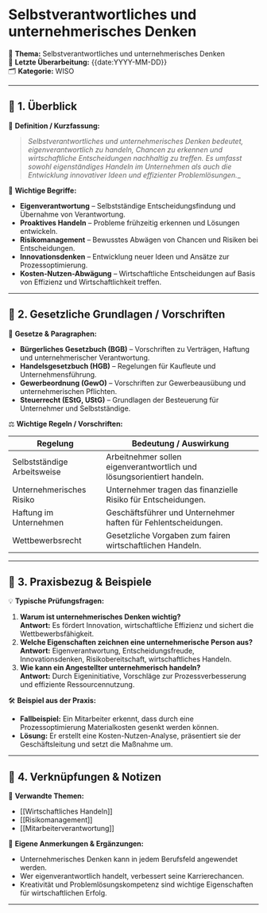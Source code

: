 # Selbstverantwortliches und unternehmerisches Denken

📌 **Thema:** Selbstverantwortliches und unternehmerisches Denken  
📅 **Letzte Überarbeitung:** {{date:YYYY-MM-DD}}  
🗂 **Kategorie:** WISO

---

## 🔹 1. Überblick

📖 **Definition / Kurzfassung:**

> _Selbstverantwortliches und unternehmerisches Denken bedeutet, eigenverantwortlich zu handeln, Chancen zu erkennen und wirtschaftliche Entscheidungen nachhaltig zu treffen. Es umfasst sowohl eigenständiges Handeln im Unternehmen als auch die Entwicklung innovativer Ideen und effizienter Problemlösungen.__

🔑 **Wichtige Begriffe:**

- **Eigenverantwortung** – Selbstständige Entscheidungsfindung und Übernahme von Verantwortung.
- **Proaktives Handeln** – Probleme frühzeitig erkennen und Lösungen entwickeln.
- **Risikomanagement** – Bewusstes Abwägen von Chancen und Risiken bei Entscheidungen.
- **Innovationsdenken** – Entwicklung neuer Ideen und Ansätze zur Prozessoptimierung.
- **Kosten-Nutzen-Abwägung** – Wirtschaftliche Entscheidungen auf Basis von Effizienz und Wirtschaftlichkeit treffen.

---

## 🔹 2. Gesetzliche Grundlagen / Vorschriften

📜 **Gesetze & Paragraphen:**

- **Bürgerliches Gesetzbuch (BGB)** – Vorschriften zu Verträgen, Haftung und unternehmerischer Verantwortung.
- **Handelsgesetzbuch (HGB)** – Regelungen für Kaufleute und Unternehmensführung.
- **Gewerbeordnung (GewO)** – Vorschriften zur Gewerbeausübung und unternehmerischen Pflichten.
- **Steuerrecht (EStG, UStG)** – Grundlagen der Besteuerung für Unternehmer und Selbstständige.

⚖️ **Wichtige Regeln / Vorschriften:**

|Regelung|Bedeutung / Auswirkung|
|---|---|
|Selbstständige Arbeitsweise|Arbeitnehmer sollen eigenverantwortlich und lösungsorientiert handeln.|
|Unternehmerisches Risiko|Unternehmer tragen das finanzielle Risiko für Entscheidungen.|
|Haftung im Unternehmen|Geschäftsführer und Unternehmer haften für Fehlentscheidungen.|
|Wettbewerbsrecht|Gesetzliche Vorgaben zum fairen wirtschaftlichen Handeln.|

---

## 🔹 3. Praxisbezug & Beispiele

💡 **Typische Prüfungsfragen:**

1. **Warum ist unternehmerisches Denken wichtig?**  
    **Antwort:** Es fördert Innovation, wirtschaftliche Effizienz und sichert die Wettbewerbsfähigkeit.
2. **Welche Eigenschaften zeichnen eine unternehmerische Person aus?**  
    **Antwort:** Eigenverantwortung, Entscheidungsfreude, Innovationsdenken, Risikobereitschaft, wirtschaftliches Handeln.
3. **Wie kann ein Angestellter unternehmerisch handeln?**  
    **Antwort:** Durch Eigeninitiative, Vorschläge zur Prozessverbesserung und effiziente Ressourcennutzung.

🛠 **Beispiel aus der Praxis:**

- **Fallbeispiel:** Ein Mitarbeiter erkennt, dass durch eine Prozessoptimierung Materialkosten gesenkt werden können.
- **Lösung:** Er erstellt eine Kosten-Nutzen-Analyse, präsentiert sie der Geschäftsleitung und setzt die Maßnahme um.

---

## 🔹 4. Verknüpfungen & Notizen

🔗 **Verwandte Themen:**

- [[Wirtschaftliches Handeln]]
- [[Risikomanagement]]
- [[Mitarbeiterverantwortung]]

📝 **Eigene Anmerkungen & Ergänzungen:**

- Unternehmerisches Denken kann in jedem Berufsfeld angewendet werden.
- Wer eigenverantwortlich handelt, verbessert seine Karrierechancen.
- Kreativität und Problemlösungskompetenz sind wichtige Eigenschaften für wirtschaftlichen Erfolg.

---